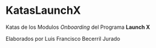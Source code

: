 # KatasLaunchX

Katas de los Modulos *Onboarding* del Programa **Launch X** 

Elaborados por Luis Francisco Becerril Jurado
